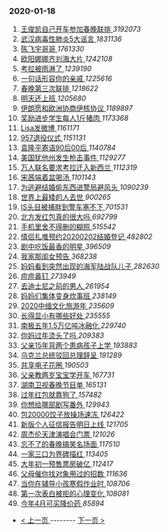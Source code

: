 ### 2020-01-18 
1. [ 王俊凯自己开车参加春晚联排 ](https://s.weibo.com/weibo?q=%23%E7%8E%8B%E4%BF%8A%E5%87%AF%E8%87%AA%E5%B7%B1%E5%BC%80%E8%BD%A6%E5%8F%82%E5%8A%A0%E6%98%A5%E6%99%9A%E8%81%94%E6%8E%92%23&Refer=top) *3192073*
1. [ 武汉病毒性肺炎5大谣言 ](https://s.weibo.com/weibo?q=%23%E6%AD%A6%E6%B1%89%E7%97%85%E6%AF%92%E6%80%A7%E8%82%BA%E7%82%8E5%E5%A4%A7%E8%B0%A3%E8%A8%80%23&Refer=top) *1831136*
1. [ 陈飞宇哥哥 ](https://s.weibo.com/weibo?q=%23%E9%99%88%E9%A3%9E%E5%AE%87%E5%93%A5%E5%93%A5%23&Refer=top) *1761330*
1. [ 欧阳娜娜齐刘海大片 ](https://s.weibo.com/weibo?q=%23%E6%AC%A7%E9%98%B3%E5%A8%9C%E5%A8%9C%E9%BD%90%E5%88%98%E6%B5%B7%E5%A4%A7%E7%89%87%23&Refer=top) *1242108*
1. [ 考拉被雨淋了 ](https://s.weibo.com/weibo?q=%23%E8%80%83%E6%8B%89%E8%A2%AB%E9%9B%A8%E6%B7%8B%E4%BA%86%23&Refer=top) *1239190*
1. [ 一句话形容你的亲戚 ](https://s.weibo.com/weibo?q=%23%E4%B8%80%E5%8F%A5%E8%AF%9D%E5%BD%A2%E5%AE%B9%E4%BD%A0%E7%9A%84%E4%BA%B2%E6%88%9A%23&Refer=top) *1225616*
1. [ 春晚第三次联排 ](https://s.weibo.com/weibo?q=%23%E6%98%A5%E6%99%9A%E7%AC%AC%E4%B8%89%E6%AC%A1%E8%81%94%E6%8E%92%23&Refer=top) *1218622*
1. [ 明天还上班 ](https://s.weibo.com/weibo?q=%23%E6%98%8E%E5%A4%A9%E8%BF%98%E4%B8%8A%E7%8F%AD%23&Refer=top) *1205680*
1. [ 伊朗愿和欧洲协商伊核协议 ](https://s.weibo.com/weibo?q=%23%E4%BC%8A%E6%9C%97%E6%84%BF%E5%92%8C%E6%AC%A7%E6%B4%B2%E5%8D%8F%E5%95%86%E4%BC%8A%E6%A0%B8%E5%8D%8F%E8%AE%AE%23&Refer=top) *1189897*
1. [ 奖励进步学生每人1斤猪肉 ](https://s.weibo.com/weibo?q=%23%E5%A5%96%E5%8A%B1%E8%BF%9B%E6%AD%A5%E5%AD%A6%E7%94%9F%E6%AF%8F%E4%BA%BA1%E6%96%A4%E7%8C%AA%E8%82%89%23&Refer=top) *1173368*
1. [ Lisa发微博 ](https://s.weibo.com/weibo?q=%23Lisa%E5%8F%91%E5%BE%AE%E5%8D%9A%23&Refer=top) *1161171*
1. [ 957退役仪式 ](https://s.weibo.com/weibo?q=957%E9%80%80%E5%BD%B9%E4%BB%AA%E5%BC%8F&Refer=top) *1151131*
1. [ 袁隆平寄语90后00后 ](https://s.weibo.com/weibo?q=%23%E8%A2%81%E9%9A%86%E5%B9%B3%E5%AF%84%E8%AF%AD90%E5%90%8E00%E5%90%8E%23&Refer=top) *1140784*
1. [ 美国犹他州发生枪击事件 ](https://s.weibo.com/weibo?q=%23%E7%BE%8E%E5%9B%BD%E7%8A%B9%E4%BB%96%E5%B7%9E%E5%8F%91%E7%94%9F%E6%9E%AA%E5%87%BB%E4%BA%8B%E4%BB%B6%23&Refer=top) *1129277*
1. [ 万人联名要求考拉迁入新西兰 ](https://s.weibo.com/weibo?q=%23%E4%B8%87%E4%BA%BA%E8%81%94%E5%90%8D%E8%A6%81%E6%B1%82%E8%80%83%E6%8B%89%E8%BF%81%E5%85%A5%E6%96%B0%E8%A5%BF%E5%85%B0%23&Refer=top) *1112319*
1. [ 宋茜端着盆喝汤 ](https://s.weibo.com/weibo?q=%23%E5%AE%8B%E8%8C%9C%E7%AB%AF%E7%9D%80%E7%9B%86%E5%96%9D%E6%B1%A4%23&Refer=top) *1101143*
1. [ 为逃避结婚偷东西进警局避风头 ](https://s.weibo.com/weibo?q=%23%E4%B8%BA%E9%80%83%E9%81%BF%E7%BB%93%E5%A9%9A%E5%81%B7%E4%B8%9C%E8%A5%BF%E8%BF%9B%E8%AD%A6%E5%B1%80%E9%81%BF%E9%A3%8E%E5%A4%B4%23&Refer=top) *1090239*
1. [ 世界上最矮的人去世 ](https://s.weibo.com/weibo?q=%23%E4%B8%96%E7%95%8C%E4%B8%8A%E6%9C%80%E7%9F%AE%E7%9A%84%E4%BA%BA%E5%8E%BB%E4%B8%96%23&Refer=top) *900265*
1. [ IS头目被捕胖到警车塞不下 ](https://s.weibo.com/weibo?q=%23IS%E5%A4%B4%E7%9B%AE%E8%A2%AB%E6%8D%95%E8%83%96%E5%88%B0%E8%AD%A6%E8%BD%A6%E5%A1%9E%E4%B8%8D%E4%B8%8B%23&Refer=top) *701531*
1. [ 北方发红包真的很大吗 ](https://s.weibo.com/weibo?q=%23%E5%8C%97%E6%96%B9%E5%8F%91%E7%BA%A2%E5%8C%85%E7%9C%9F%E7%9A%84%E5%BE%88%E5%A4%A7%E5%90%97%23&Refer=top) *692799*
1. [ 手机里舍不得删的糊照 ](https://s.weibo.com/weibo?q=%23%E6%89%8B%E6%9C%BA%E9%87%8C%E8%88%8D%E4%B8%8D%E5%BE%97%E5%88%A0%E7%9A%84%E7%B3%8A%E7%85%A7%23&Refer=top) *515542*
1. [ 情侣扎堆预约20200202结婚登记 ](https://s.weibo.com/weibo?q=%23%E6%83%85%E4%BE%A3%E6%89%8E%E5%A0%86%E9%A2%84%E7%BA%A620200202%E7%BB%93%E5%A9%9A%E7%99%BB%E8%AE%B0%23&Refer=top) *482802*
1. [ 剧中吃饭最香的明星 ](https://s.weibo.com/weibo?q=%23%E5%89%A7%E4%B8%AD%E5%90%83%E9%A5%AD%E6%9C%80%E9%A6%99%E7%9A%84%E6%98%8E%E6%98%9F%23&Refer=top) *396509*
1. [ 我家那闺女预告 ](https://s.weibo.com/weibo?q=%23%E6%88%91%E5%AE%B6%E9%82%A3%E9%97%BA%E5%A5%B3%E9%A2%84%E5%91%8A%23&Refer=top) *368238*
1. [ 妈妈看到突然出现的海军陆战队儿子 ](https://s.weibo.com/weibo?q=%23%E5%A6%88%E5%A6%88%E7%9C%8B%E5%88%B0%E7%AA%81%E7%84%B6%E5%87%BA%E7%8E%B0%E7%9A%84%E6%B5%B7%E5%86%9B%E9%99%86%E6%88%98%E9%98%9F%E5%84%BF%E5%AD%90%23&Refer=top) *282630*
1. [ 痘痘鼻钉 ](https://s.weibo.com/weibo?q=%23%E7%97%98%E7%97%98%E9%BC%BB%E9%92%89%23&Refer=top) *273949*
1. [ 去迪士尼之前的男人 ](https://s.weibo.com/weibo?q=%23%E5%8E%BB%E8%BF%AA%E5%A3%AB%E5%B0%BC%E4%B9%8B%E5%89%8D%E7%9A%84%E7%94%B7%E4%BA%BA%23&Refer=top) *261954*
1. [ 妈妈们集体变身炊事班 ](https://s.weibo.com/weibo?q=%23%E5%A6%88%E5%A6%88%E4%BB%AC%E9%9B%86%E4%BD%93%E5%8F%98%E8%BA%AB%E7%82%8A%E4%BA%8B%E7%8F%AD%23&Refer=top) *238149*
1. [ 2020中缅文化旅游年 ](https://s.weibo.com/weibo?q=2020%E4%B8%AD%E7%BC%85%E6%96%87%E5%8C%96%E6%97%85%E6%B8%B8%E5%B9%B4&Refer=top) *235609*
1. [ 长得显小有哪些好处 ](https://s.weibo.com/weibo?q=%23%E9%95%BF%E5%BE%97%E6%98%BE%E5%B0%8F%E6%9C%89%E5%93%AA%E4%BA%9B%E5%A5%BD%E5%A4%84%23&Refer=top) *235555*
1. [ 南极五年1.5万亿吨冰融化 ](https://s.weibo.com/weibo?q=%23%E5%8D%97%E6%9E%81%E4%BA%94%E5%B9%B41.5%E4%B8%87%E4%BA%BF%E5%90%A8%E5%86%B0%E8%9E%8D%E5%8C%96%23&Refer=top) *229740*
1. [ 你妈过年烫头了吗 ](https://s.weibo.com/weibo?q=%23%E4%BD%A0%E5%A6%88%E8%BF%87%E5%B9%B4%E7%83%AB%E5%A4%B4%E4%BA%86%E5%90%97%23&Refer=top) *209383*
1. [ 父亲15年背两个患病孩子上学 ](https://s.weibo.com/weibo?q=%23%E7%88%B6%E4%BA%B215%E5%B9%B4%E8%83%8C%E4%B8%A4%E4%B8%AA%E6%82%A3%E7%97%85%E5%AD%A9%E5%AD%90%E4%B8%8A%E5%AD%A6%23&Refer=top) *193883*
1. [ 乌克兰总统驳回总理辞呈 ](https://s.weibo.com/weibo?q=%23%E4%B9%8C%E5%85%8B%E5%85%B0%E6%80%BB%E7%BB%9F%E9%A9%B3%E5%9B%9E%E6%80%BB%E7%90%86%E8%BE%9E%E5%91%88%23&Refer=top) *191289*
1. [ 共享电子花圈 ](https://s.weibo.com/weibo?q=%23%E5%85%B1%E4%BA%AB%E7%94%B5%E5%AD%90%E8%8A%B1%E5%9C%88%23&Refer=top) *190503*
1. [ 父亲教两岁宝宝学开车 ](https://s.weibo.com/weibo?q=%23%E7%88%B6%E4%BA%B2%E6%95%99%E4%B8%A4%E5%B2%81%E5%AE%9D%E5%AE%9D%E5%AD%A6%E5%BC%80%E8%BD%A6%23&Refer=top) *167731*
1. [ 湖南卫视春晚节目单 ](https://s.weibo.com/weibo?q=%E6%B9%96%E5%8D%97%E5%8D%AB%E8%A7%86%E6%98%A5%E6%99%9A%E8%8A%82%E7%9B%AE%E5%8D%95&Refer=top) *165131*
1. [ 过年红包就靠狗了 ](https://s.weibo.com/weibo?q=%23%E8%BF%87%E5%B9%B4%E7%BA%A2%E5%8C%85%E5%B0%B1%E9%9D%A0%E7%8B%97%E4%BA%86%23&Refer=top) *157482*
1. [ 你想给哪部剧写番外 ](https://s.weibo.com/weibo?q=%23%E4%BD%A0%E6%83%B3%E7%BB%99%E5%93%AA%E9%83%A8%E5%89%A7%E5%86%99%E7%95%AA%E5%A4%96%23&Refer=top) *129943*
1. [ 包20000饺子放操场速冻 ](https://s.weibo.com/weibo?q=%23%E5%8C%8520000%E9%A5%BA%E5%AD%90%E6%94%BE%E6%93%8D%E5%9C%BA%E9%80%9F%E5%86%BB%23&Refer=top) *126422*
1. [ 新版个人征信报告明日上线 ](https://s.weibo.com/weibo?q=%23%E6%96%B0%E7%89%88%E4%B8%AA%E4%BA%BA%E5%BE%81%E4%BF%A1%E6%8A%A5%E5%91%8A%E6%98%8E%E6%97%A5%E4%B8%8A%E7%BA%BF%23&Refer=top) *121705*
1. [ 周杰伦天津演唱会门票 ](https://s.weibo.com/weibo?q=%23%E5%91%A8%E6%9D%B0%E4%BC%A6%E5%A4%A9%E6%B4%A5%E6%BC%94%E5%94%B1%E4%BC%9A%E9%97%A8%E7%A5%A8%23&Refer=top) *121026*
1. [ 忘不了的春晚搞笑名场面 ](https://s.weibo.com/weibo?q=%23%E5%BF%98%E4%B8%8D%E4%BA%86%E7%9A%84%E6%98%A5%E6%99%9A%E6%90%9E%E7%AC%91%E5%90%8D%E5%9C%BA%E9%9D%A2%23&Refer=top) *117510*
1. [ 一家三口为界碑描红 ](https://s.weibo.com/weibo?q=%23%E4%B8%80%E5%AE%B6%E4%B8%89%E5%8F%A3%E4%B8%BA%E7%95%8C%E7%A2%91%E6%8F%8F%E7%BA%A2%23&Refer=top) *113405*
1. [ 大年初一预售票房破亿 ](https://s.weibo.com/weibo?q=%23%E5%A4%A7%E5%B9%B4%E5%88%9D%E4%B8%80%E9%A2%84%E5%94%AE%E7%A5%A8%E6%88%BF%E7%A0%B4%E4%BA%BF%23&Refer=top) *112417*
1. [ 父母催你找对象用过的招数 ](https://s.weibo.com/weibo?q=%23%E7%88%B6%E6%AF%8D%E5%82%AC%E4%BD%A0%E6%89%BE%E5%AF%B9%E8%B1%A1%E7%94%A8%E8%BF%87%E7%9A%84%E6%8B%9B%E6%95%B0%23&Refer=top) *111636*
1. [ 当你在辅导小孩寒假作业时 ](https://s.weibo.com/weibo?q=%23%E5%BD%93%E4%BD%A0%E5%9C%A8%E8%BE%85%E5%AF%BC%E5%B0%8F%E5%AD%A9%E5%AF%92%E5%81%87%E4%BD%9C%E4%B8%9A%E6%97%B6%23&Refer=top) *108706*
1. [ 第一次表白被拒的心理变化 ](https://s.weibo.com/weibo?q=%23%E7%AC%AC%E4%B8%80%E6%AC%A1%E8%A1%A8%E7%99%BD%E8%A2%AB%E6%8B%92%E7%9A%84%E5%BF%83%E7%90%86%E5%8F%98%E5%8C%96%23&Refer=top) *108081*
1. [ 今年4月可买降价药 ](https://s.weibo.com/weibo?q=%23%E4%BB%8A%E5%B9%B44%E6%9C%88%E5%8F%AF%E4%B9%B0%E9%99%8D%E4%BB%B7%E8%8D%AF%23&Refer=top) *85894* 

- [ < 上一页 ](https://github.com/able8/weibo-hot-record/blob/master/2020-01-17.md) -------- [ 下一页 > ](https://github.com/able8/weibo-hot-record/blob/master/2020-01-19.md)